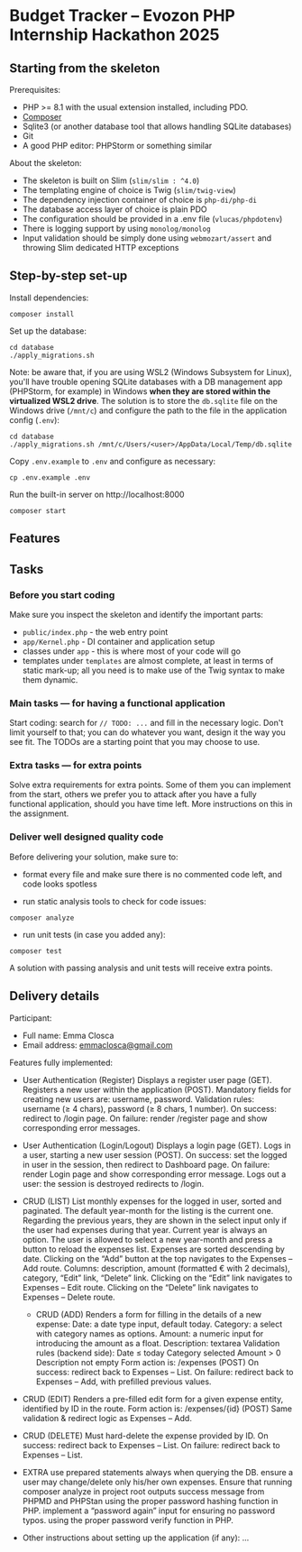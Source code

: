 # Budget Tracker – Evozon PHP Internship Hackathon 2025

## Starting from the skeleton

Prerequisites:

- PHP >= 8.1 with the usual extension installed, including PDO.
- [Composer](https://getcomposer.org/download)
- Sqlite3 (or another database tool that allows handling SQLite databases)
- Git
- A good PHP editor: PHPStorm or something similar

About the skeleton:

- The skeleton is built on Slim (`slim/slim : ^4.0`)
- The templating engine of choice is Twig (`slim/twig-view`)
- The dependency injection container of choice is `php-di/php-di`
- The database access layer of choice is plain PDO
- The configuration should be provided in a .env file (`vlucas/phpdotenv`)
- There is logging support by using `monolog/monolog`
- Input validation should be simply done using `webmozart/assert` and throwing Slim dedicated HTTP exceptions

## Step-by-step set-up

Install dependencies:

```
composer install
```

Set up the database:

```
cd database
./apply_migrations.sh
```

Note: be aware that, if you are using WSL2 (Windows Subsystem for Linux), you'll have trouble opening SQLite databases
with a DB management app (PHPStorm, for example) in Windows **when they are stored within the virtualized WSL2 drive**.
The solution is to store the `db.sqlite` file on the Windows drive (`/mnt/c`) and configure the path to the file in the
application config (`.env`):

```
cd database
./apply_migrations.sh /mnt/c/Users/<user>/AppData/Local/Temp/db.sqlite
```

Copy `.env.example` to `.env` and configure as necessary:

```
cp .env.example .env
```

Run the built-in server on http://localhost:8000

```
composer start
```

## Features

## Tasks

### Before you start coding

Make sure you inspect the skeleton and identify the important parts:

- `public/index.php` - the web entry point
- `app/Kernel.php` - DI container and application setup
- classes under `app` - this is where most of your code will go
- templates under `templates` are almost complete, at least in terms of static mark-up; all you need is to make use of
  the Twig syntax to make them dynamic.

### Main tasks — for having a functional application

Start coding: search for `// TODO: ...` and fill in the necessary logic. Don't limit yourself to that; you can do
whatever you want, design it the way you see fit. The TODOs are a starting point that you may choose to use.

### Extra tasks — for extra points

Solve extra requirements for extra points. Some of them you can implement from the start, others we prefer you to attack
after you have a fully functional application, should you have time left. More instructions on this in the assignment.

### Deliver well designed quality code

Before delivering your solution, make sure to:

- format every file and make sure there is no commented code left, and code looks spotless

- run static analysis tools to check for code issues:

```
composer analyze
```

- run unit tests (in case you added any):

```
composer test
```

A solution with passing analysis and unit tests will receive extra points.

## Delivery details

Participant:
- Full name: Emma Closca
- Email address: emmaclosca@gmail.com

Features fully implemented:

- User Authentication (Register)
    Displays a register user page (GET).
    Registers a new user within the application (POST). 
    Mandatory fields for creating new users are: username, password.
    Validation rules: username (≥ 4 chars), password (≥ 8 chars, 1 number).
    On success: redirect to /login page.
    On failure: render /register page and show corresponding error messages.

- User Authentication (Login/Logout)
    Displays a login page (GET).
    Logs in a user, starting a new user session (POST).
    On success: set the logged in user in the session, then redirect to Dashboard page.
    On failure: render Login page and show corresponding error message.
    Logs out a user:
      the session is destroyed
      redirects to /login.
  
- CRUD (LIST)
  List monthly expenses for the logged in user, sorted and paginated. 
  The default year-month for the listing is the current one. Regarding the previous years, they are shown in the select input only if the user had expenses during that year.
  Current year is always an option. The user is allowed to select a new year-month and press a button to reload the expenses list.
  Expenses are sorted descending by date.
  Clicking on the “Add” button at the top navigates to the Expenses – Add route.
  Columns: description, amount (formatted € with 2 decimals), category, “Edit” link, “Delete” link.
  Clicking on the “Edit” link navigates to Expenses – Edit route.
  Clicking on the “Delete” link navigates to Expenses – Delete route.

  - CRUD (ADD)
  Renders a form for filling in the details of a new expense:
    Date: a date type input, default today.
    Category: a select with category names as options.
    Amount: a numeric input for introducing the amount as a float.
    Description: textarea
  Validation rules (backend side):
    Date ≤ today
    Category selected
    Amount > 0
    Description not empty
  Form action is: /expenses (POST)
  On success: redirect back to Expenses – List.
  On failure: redirect back to Expenses – Add, with prefilled previous values.

- CRUD (EDIT)
  Renders a pre-filled edit form for a given expense entity, identified by ID in the route.
  Form action is: /expenses/{id} (POST)
  Same validation & redirect logic as Expenses – Add.
  
- CRUD (DELETE)
  Must hard-delete the expense provided by ID.
  On success: redirect back to Expenses – List.
  On failure: redirect back to Expenses – List.
  
- EXTRA
  use prepared statements always when querying the DB.
  ensure a user may change/delete only his/her own expenses.
  Ensure that running composer analyze in project root outputs success message from PHPMD and PHPStan
  using the proper password hashing function in PHP.
  implement a “password again” input for ensuring no password typos.
  using the proper password verify function in PHP.

- Other instructions about setting up the application (if any): ...
